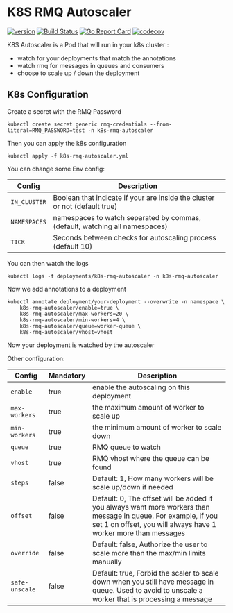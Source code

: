 # K8S RMQ Autoscaler

[![version](https://img.shields.io/badge/status-alpha-orange.svg)](https://github.com/XciD/k8s-rmq-autoscaler)
[![Build Status](https://travis-ci.org/XciD/k8s-rmq-autoscaler.svg?branch=master)](https://travis-ci.org/XciD/k8s-rmq-autoscaler)
[![Go Report Card](https://goreportcard.com/badge/github.com/XciD/k8s-rmq-autoscaler)](https://goreportcard.com/report/github.com/XciD/k8s-rmq-autoscaler)
[![codecov](https://codecov.io/gh/XciD/k8s-rmq-autoscaler/branch/master/graph/badge.svg)](https://codecov.io/gh/XciD/k8s-rmq-autoscaler)

K8S Autoscaler is a Pod that will run in your k8s cluster :
  * watch for your deployments that match the annotations
  * watch rmq for messages in queues and consumers
  * choose to scale up / down the deployment

## K8s Configuration

Create a secret with the RMQ Password

```
kubectl create secret generic rmq-credentials --from-literal=RMQ_PASSWORD=test -n k8s-rmq-autoscaler
```

Then you can apply the k8s configuration
```
kubectl apply -f k8s-rmq-autoscaler.yml
```

You can change some Env config:

| Config                                               | Description                                                                                                                       |
| ---------------------------------------------------- | --------------------------------------------------------------------------------------------------------------------------------- |
| `IN_CLUSTER` | Boolean that indicate if your are inside the cluster or not (default true)     |
| `NAMESPACES` | namespaces to watch separated by commas, (default, watching all namespaces)    |
| `TICK`       | Seconds between checks for autoscaling process (default 10)                    |

You can then watch the logs
```
kubectl logs -f deployments/k8s-rmq-autoscaler -n k8s-rmq-autoscaler
```

Now we add annotations to a deployment
```
kubectl annotate deployment/your-deployment --overwrite -n namespace \
    k8s-rmq-autoscaler/enable=true \ 
    k8s-rmq-autoscaler/max-workers=20 \ 
    k8s-rmq-autoscaler/min-workers=4 \ 
    k8s-rmq-autoscaler/queue=worker-queue \ 
    k8s-rmq-autoscaler/vhost=vhost
```

Now your deployment is watched by the autoscaler

Other configuration:

| Config             | Mandatory | Description                                                                                                                                    |
| ------------------ | ------ | -----------------------------------------------------------------------------------------------------------------------------------------------|
| `enable`           | true   | enable the autoscaling on this deployment |
| `max-workers`      | true   | the maximum amount of worker to scale up |
| `min-workers`      | true   | the minimum amount of worker to scale down |
| `queue`            | true   | RMQ queue to watch |
| `vhost`            | true   | RMQ vhost where the queue can be found |
| `steps`            | false  | Default: 1, How many workers will be scale up/down if needed |
| `offset`           | false  | Default: 0, The offset will be added if you always want more workers than message in queue. For example, if you set 1 on offset, you will always have 1 worker more than messages  |
| `override`         | false  | Default: false, Authorize the user to scale more than the max/min limits manually |
| `safe-unscale`     | false  | Default: true, Forbid the scaler to scale down when you still have message in queue. Used to avoid to unscale a worker that is processing a message|


